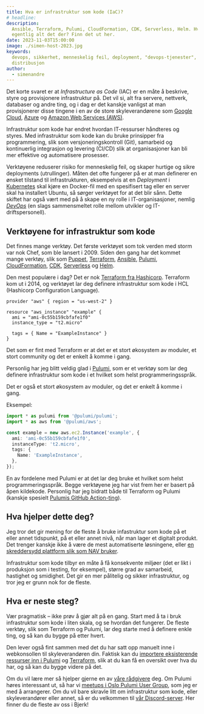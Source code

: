 ```yaml
---
title: Hva er infrastruktur som kode (IaC)?
# headline:
description:
  Ansible, Terraform, Pulumi, CloudFormation, CDK, Serverless, Helm. Hva er
  egentlig alt det der? Finn det ut her.
date: 2023-11-03T15:00:00
image: ./simen-host-2023.jpg
keywords:
  devops, sikkerhet, menneskelig feil, deployment, "devops-tjenester",
  distribusjon
author:
  - simenandre
---
```


Det korte svaret er at _Infrastructure as Code_ (IAC) er en måte å beskrive,
styre og provisjonere infrastruktur på. Det vil si, alt fra servere, nettverk,
databaser og andre ting, og i dag er det kanskje vanligst at man provisjonerer
disse tingene i en av de store skyleverandørene som [Google Cloud][gcloud],
[Azure][azure] og [Amazon Web Services (AWS)][aws].

Infrastruktur som kode har endret hvordan IT-ressurser håndteres og styres. Med
infrastruktur som kode kan du bruke prinsipper fra programmering, slik som
versjoneringskontroll (Git), samarbeid og kontinuerlig integrasjon og levering
(CI/CD) slik at organisasjoner kan bli mer effektive og automatisere prosesser.

Verktøyene reduserer risiko for menneskelig feil, og skaper hurtige og sikre
deployments (utrullinger). Måten det ofte fungerer på er at man definerer en
ønsket tilstand til infrastrukturen, eksempelvis at en _Deployment_ i
[Kubernetes][k8s] skal kjøre en Docker-fil med en spesifisert tag eller en
server skal ha installert Ubuntu, så sørger verktøyet for at det blir sånn.
Dette skiftet har også vært med på å skape en ny rolle i IT-organisasjoner,
nemlig [_DevOps_][devops] (en slags sammensmeltet rolle mellom utvikler og
IT-driftspersonell).

[gcloud]: https://cloud.google.com/
[azure]: https://azure.microsoft.com/
[aws]: https://aws.amazon.com/
[k8s]: https://kubernetes.io/
[devops]: https://en.wikipedia.org/wiki/DevOps

## Verktøyene for infrastruktur som kode

Det finnes mange verktøy. Det første verktøyet som tok verden med storm var nok
Chef, som ble lansert i 2009. Siden den gang har det kommet mange verktøy, slik
som [Puppet][], [Terraform][], [Ansible][], [Pulumi][], [CloudFormation][],
[CDK][], [Serverless][] og [Helm][].

[puppet]: https://puppet.com/
[terraform]: https://www.terraform.io/
[ansible]: https://www.ansible.com/
[pulumi]: https://www.pulumi.com/
[cloudformation]: https://aws.amazon.com/cloudformation/
[cdk]: https://aws.amazon.com/cdk/
[serverless]: https://www.serverless.com/
[helm]: https://helm.sh/

Den mest populære i dag? Det er nok [Terraform fra Hashicorp][terraform].
Terraform kom ut i 2014, og verktøyet lar deg definere infrastruktur som kode i
HCL (Hashicorp Configuration Language).

```hcl
provider "aws" { region = "us-west-2" }

resource "aws_instance" "example" {
  ami = "ami-0c55b159cbfafe1f0"
  instance_type = "t2.micro"

  tags = { Name = "ExampleInstance" }
}

```

Det som er fint med Terraform er at det er et stort økosystem av moduler, et
stort community og det er enkelt å komme i gang.

Personlig har jeg blitt veldig glad i [Pulumi][], som er et verktøy som lar deg
definere infrastruktur som kode i et hvilket som helst programmeringsspråk.

Det er også et stort økosystem av moduler, og det er enkelt å komme i gang.

Eksempel:

```typescript
import * as pulumi from '@pulumi/pulumi';
import * as aws from '@pulumi/aws';

const example = new aws.ec2.Instance('example', {
  ami: 'ami-0c55b159cbfafe1f0',
  instanceType: 't2.micro',
  tags: {
    Name: 'ExampleInstance',
  },
});
```

En av fordelene med Pulumi er at det lar deg bruke et hvilket som helst
programmeringsspråk. Begge verktøyene jeg har vist frem her er basert på åpen
kildekode. Personlig har jeg bidratt både til Terraform og Pulumi (kanskje
spesielt [Pulumis GitHub Action-ting][pulumi-github-actions]).

[pulumi-github-actions]:
  https://www.pulumi.com/blog/supercharging-our-github-action-with-the-pulumi-automation-api/

## Hva hjelper dette deg?

Jeg tror det gir mening for de fleste å bruke infastruktur som kode på et eller
annet tidspunkt, på et eller annet nivå, når man lager et digitalt produkt. Det
trenger kanskje ikke å være de mest automatiserte løsningene, eller [en
skreddersydd plattform slik som NAV bruker][nais].

Infrastruktur som kode tilbyr en måte å få konsekvente miljøer (det er likt i
produksjon som i testing, for eksempel), større grad av samarbeid, hastighet og
smidighet. Det gir en mer pålitelig og sikker infrastruktur, og tror jeg er
grunn nok for de fleste.

[nais]: https://nais.io/

## Hva er neste steg?

Vær pragmatisk – ikke prøv å gjør alt på en gang. Start med å ta i bruk
infrastruktur som kode i liten skala, og se hvordan det fungerer. De fleste
verktøy, slik som Terraform og Pulumi, lar deg starte med å definere enkle ting,
og så kan du bygge på etter hvert.

Den lever også fint sammen med det du har satt opp manuelt inne i webkonsollen
til skyleverandøren din. Faktisk kan du [importere eksisterende ressurser inn i
Pulumi][import-pulumi] og [Terraform][import-terraform], slik at du kan få en
oversikt over hva du har, og så kan du bygge videre på det.

Om du vil lære mer så hjelper gjerne en av [våre rådgivere] deg. Om Pulumi høres
interessant ut, så har vi [meetups i Oslo Pulumi User Group][pug], som jeg er
med å arrangerer. Om du vil bare skravle litt om infrastruktur som kode, eller
skyleverandører eller annet, så er du velkommen til [vår
Discord-server][discord]. Her finner du de fleste av oss i Bjerk!

[import-pulumi]: https://www.pulumi.com/docs/reference/cli/pulumi_import/
[import-terraform]:
  https://developer.hashicorp.com/terraform/language/state/import
[våre rådgivere]: https://bjerk.io/contact
[pug]: https://www.meetup.com/oslo-pulumi-user-group/
[discord]: https://discord.gg/v6uUBFxXNf
